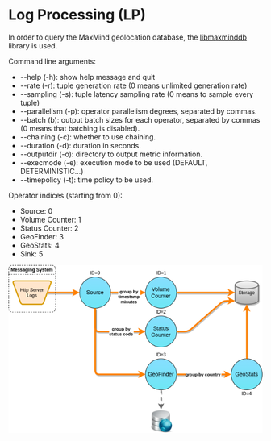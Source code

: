 # Log Processing (LP)

In order to query the MaxMind geolocation database, the
[libmaxminddb](https://github.com/maxmind/libmaxminddb) library is used.

Command line arguments:

* --help (-h): show help message and quit
* --rate (-r): tuple generation rate (0 means unlimited generation rate)
* --sampling (-s): tuple latency sampling rate (0 means to sample every tuple)
* --parallelism (-p): operator parallelism degrees, separated by commas.
* --batch (b): output batch sizes for each operator, separated by commas (0
means that batching is disabled).
* --chaining (-c): whether to use chaining.
* --duration (-d): duration in seconds.
* --outputdir (-o): directory to output metric information.
* --execmode (-e): execution mode to be used (DEFAULT, DETERMINISTIC...)
* --timepolicy (-t): time policy to be used.

Operator indices (starting from 0):

* Source: 0
* Volume Counter: 1
* Status Counter: 2
* GeoFinder: 3
* GeoStats: 4
* Sink: 5

![](lp.png)
